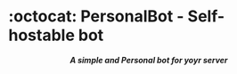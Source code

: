 # :octocat: PersonalBot - Self-hostable bot

<div align="center">
<strong><i>A simple and Personal bot for yoyr server</i></strong>
</div>
